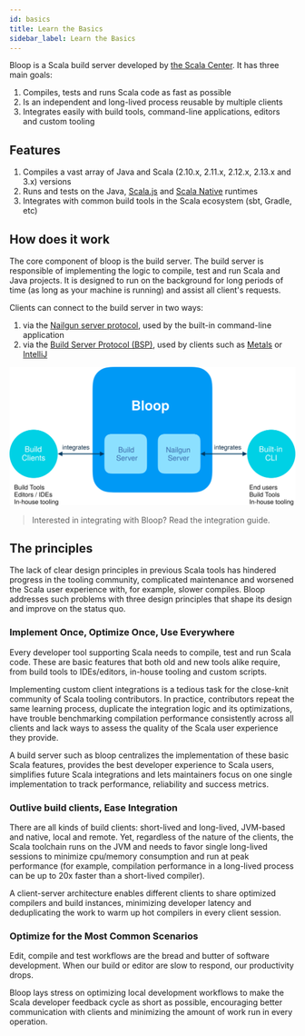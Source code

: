 ```yaml
---
id: basics
title: Learn the Basics
sidebar_label: Learn the Basics
---
```


Bloop is a Scala build server developed by [the Scala Center][scalacenter]. It has three main goals:

1. Compiles, tests and runs Scala code as fast as possible
1. Is an independent and long-lived process reusable by multiple clients
1. Integrates easily with build tools, command-line applications, editors and custom tooling

## Features

1. Compiles a vast array of Java and Scala (2.10.x, 2.11.x, 2.12.x, 2.13.x and 3.x) versions
1. Runs and tests on the Java, [Scala.js](https://www.scala-js.org/) and [Scala Native](https://github.com/scala-native/scala-native) runtimes
1. Integrates with common build tools in the Scala ecosystem (sbt, Gradle, etc)

## How does it work

The core component of bloop is the build server. The build server is responsible of implementing the
logic to compile, test and run Scala and Java projects. It is designed to run on the background for
long periods of time (as long as your machine is running) and assist all client's requests.

Clients can connect to the build server in two ways:

1. via the [Nailgun server protocol](https://github.com/facebook/nailgun), used by the built-in command-line application
1. via the [Build Server Protocol (BSP)](https://github.com/scalacenter/bsp), used by clients such as [Metals](https://github.com/scalameta/metals) or [IntelliJ](https://www.jetbrains.com/idea/)

<div class="diagram">
  <p>
    <img src="/img/bloop-architecture-diagram.svg" alt="Bloop architecture diagram">
  </p>
</div>


<blockquote>
  Interested in integrating with Bloop? Read the integration guide.
</blockquote>

## The principles

The lack of clear design principles in previous Scala tools has hindered progress in the tooling
community, complicated maintenance and worsened the Scala user experience with, for example, slower
compiles. Bloop addresses such problems with three design principles that shape its design and
improve on the status quo.

### Implement Once, Optimize Once, Use Everywhere

Every developer tool supporting Scala needs to compile, test and run Scala code. These are basic
features that both old and new tools alike require, from build tools to IDEs/editors, in-house
tooling and custom scripts.

Implementing custom client integrations is a tedious task for the close-knit community of Scala
tooling contributors. In practice, contributors repeat the same learning process, duplicate the
integration logic and its optimizations, have trouble benchmarking compilation performance
consistently across all clients and lack ways to assess the quality of the Scala user experience
they provide.

A build server such as bloop centralizes the implementation of these basic Scala features, provides
the best developer experience to Scala users, simplifies future Scala integrations and lets
maintainers focus on one single implementation to track performance, reliability and success
metrics.

### Outlive build clients, Ease Integration

There are all kinds of build clients: short-lived and long-lived, JVM-based and native, local and
remote. Yet, regardless of the nature of the clients, the Scala toolchain runs on the JVM and needs
to favor single long-lived sessions to  minimize cpu/memory consumption and run at peak performance
(for example, compilation performance in a long-lived process can be up to 20x faster than a
short-lived compiler).

A client-server architecture enables different clients to share optimized compilers and build
instances, minimizing developer latency and deduplicating the work to warm up hot compilers in every
client session.

### Optimize for the Most Common Scenarios

Edit, compile and test workflows are the bread and butter of software development. When our build or
editor are slow to respond, our productivity drops.

Bloop lays stress on optimizing local development workflows to make the Scala developer feedback
cycle as short as possible, encouraging better communication with clients and minimizing the amount
of work run in every operation.

[scalacenter]: https://scala.epfl.ch
